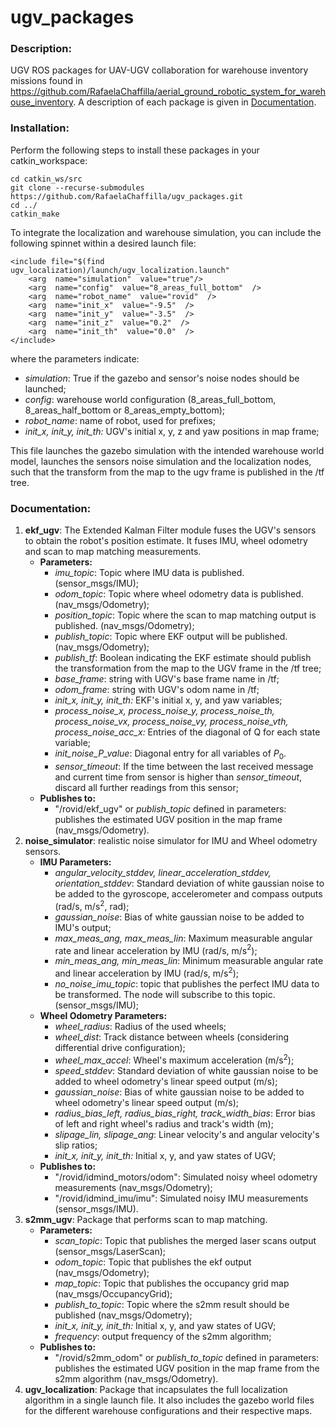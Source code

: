 # ugv_packages

  

### Description:

UGV ROS packages for UAV-UGV collaboration for warehouse inventory missions found in https://github.com/RafaelaChaffilla/aerial_ground_robotic_system_for_warehouse_inventory.
A description of each package is given in [Documentation](#documentation).

### Installation:
Perform the following steps to install these packages in your catkin_workspace:

    cd catkin_ws/src
    git clone --recurse-submodules https://github.com/RafaelaChaffilla/ugv_packages.git
    cd ../
    catkin_make

To integrate the localization and warehouse simulation, you can include the following spinnet within a desired launch file:

    <include file="$(find ugv_localization)/launch/ugv_localization.launch"
	    <arg  name="simulation"  value="true"/>
	    <arg  name="config"  value="8_areas_full_bottom"  />
	    <arg  name="robot_name"  value="rovid"  />
	    <arg  name="init_x"  value="-9.5"  />
	    <arg  name="init_y"  value="-3.5"  />
	    <arg  name="init_z"  value="0.2"  />
	    <arg  name="init_th"  value="0.0"  />
    </include>

where the parameters indicate:
 - *simulation*: True if the gazebo and sensor's noise nodes should be launched;
 - *config*: warehouse world configuration (8_areas_full_bottom, 8_areas_half_bottom or 8_areas_empty_bottom);
 - *robot_name*: name of robot, used for prefixes;
 - *init_x, init_y, init_th:* UGV's initial x, y, z and yaw positions in map frame;

This file launches the gazebo simulation with the intended warehouse world model, launches the sensors noise simulation and the localization nodes, such that the transform from the map to the ugv frame is published in the /tf tree. 

### Documentation<a name="documentation"></a>:
 1. **ekf_ugv**: The Extended Kalman Filter module fuses the UGV's sensors to obtain the robot's position estimate. It fuses IMU, wheel odometry and scan to map matching measurements. 
	 - **Parameters:**
		 - *imu_topic*: Topic where IMU data is published. (sensor_msgs/IMU);
		 - *odom_topic*: Topic where wheel odometry data is published. (nav_msgs/Odometry);
		 - *position_topic*: Topic where the scan to map matching output is published. (nav_msgs/Odometry);
		 - *publish_topic*: Topic where EKF output will be published.  (nav_msgs/Odometry);
		 - *publish_tf*: Boolean indicating the EKF estimate should publish the transformation from the map to the UGV frame in the /tf tree;
		 - *base_frame*: string with UGV's base frame name in /tf;
		 - *odom_frame*: string with UGV's odom name in /tf;
		 - *init_x, init_y, init_th:* EKF's initial x, y, and yaw variables;
		 - *process_noise_x, process_noise_y, process_noise_th, process_noise_vx, process_noise_vy, process_noise_vth, process_noise_acc_x:* Entries of the diagonal of Q for each state variable;
		 -  *init_noise_P_value*: Diagonal entry for all variables of $P_0$.
		 - *sensor_timeout*: If the time between the last received message and current time from sensor is higher than *sensor_timeout*, discard all further readings from this sensor;
	 - **Publishes to:**
		 - "/rovid/ekf_ugv" or *publish_topic* defined in parameters: publishes the estimated UGV position in the map frame (nav_msgs/Odometry).
 2. **noise_simulator**: realistic noise simulator for IMU and Wheel odometry sensors.
	 - **IMU Parameters:**
		 - *angular_velocity_stddev, linear_acceleration_stddev, orientation_stddev*: Standard deviation of white gaussian noise to be added to the gyroscope, accelerometer and compass outputs (rad/s, m/s$^2$, rad);
		 - *gaussian_noise*: Bias of white gaussian noise to be added to IMU's output;
		 - *max_meas_ang, max_meas_lin*: Maximum measurable angular rate and linear acceleration by IMU (rad/s, m/s$^2$);
		 - *min_meas_ang, min_meas_lin*: Minimum measurable angular rate and linear acceleration by IMU (rad/s, m/s$^2$);
		 - *no_noise_imu_topic*: topic that publishes the perfect IMU data to be transformed. The node will subscribe to this topic. (sensor_msgs/IMU);
	 - **Wheel Odometry Parameters:**
		 - *wheel_radius*: Radius of the used wheels;
		 - *wheel_dist*: Track distance between wheels (considering differential drive configuration);
		 - *wheel_max_accel*: Wheel's maximum acceleration (m/s$^2$);
		 - *speed_stddev*: Standard deviation of white gaussian noise to be added to wheel odometry's linear speed output (m/s);
		 - *gaussian_noise*: Bias of white gaussian noise to be added to wheel odometry's linear speed output (m/s);
		 - *radius_bias_left, radius_bias_right, track_width_bias*: Error bias of left and right wheel's radius and track's width (m);
		 - *slipage_lin, slipage_ang*: Linear velocity's and angular velocity's slip ratios;
		 - *init_x, init_y, init_th:* Initial x, y, and yaw states of UGV;
	 -  **Publishes to:**
		 - "/rovid/idmind_motors/odom": Simulated noisy wheel odometry measurements (nav_msgs/Odometry);
		 - "/rovid/idmind_imu/imu": Simulated noisy IMU measurements (sensor_msgs/IMU).
 3. **s2mm_ugv**: Package that performs scan to map matching.
	 - **Parameters:**
		 - *scan_topic*: Topic that publishes the merged laser scans output (sensor_msgs/LaserScan);
		 - *odom_topic*: Topic that publishes the ekf output (nav_msgs/Odometry);
		 - *map_topic*: Topic that publishes the occupancy grid map (nav_msgs/OccupancyGrid);
		 - *publish_to_topic*: Topic where the s2mm result should be published (nav_msgs/Odometry);
		 - *init_x, init_y, init_th:* Initial x, y, and yaw states of UGV;
		 - *frequency*: output frequency of the s2mm algorithm;
	 - **Publishes to:**
		 - "/rovid/s2mm_odom" or *publish_to_topic* defined in parameters: publishes the estimated UGV position in the map frame from the s2mm algorithm (nav_msgs/Odometry).
 4. **ugv_localization**: Package that incapsulates the full localization algorithm in a single launch file. It also includes the gazebo world files for the different warehouse configurations and their respective maps.